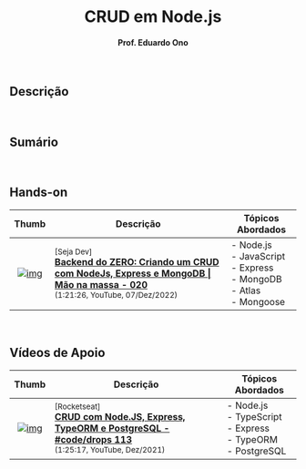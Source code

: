 <h1 align="center">CRUD em Node.js</h1>

<h4 align="center">Prof. Eduardo Ono</h4>

&nbsp;

## Descrição

&nbsp;

## Sumário

&nbsp;

## Hands-on

| Thumb | Descrição | Tópicos Abordados |
| :-: | --- | --- |
| [![img](https://img.youtube.com/vi/aluqOi_dIIs/default.jpg)](https://www.youtube.com/watch?v=aluqOi_dIIs) | <sup>[Seja Dev]</sup><br>[__Backend do ZERO: Criando um CRUD com NodeJs, Express e MongoDB \| Mão na massa - 020__](https://www.youtube.com/watch?v=aluqOi_dIIs)<br><sub>(1:21:26, YouTube, 07/Dez/2022)</sub> | - Node.js<br>- JavaScript<br>- Express<br>- MongoDB<br>- Atlas<br>- Mongoose |

&nbsp;

## Vídeos de Apoio

| Thumb | Descrição | Tópicos Abordados |
| :-: | --- | --- |
| [![img](https://img.youtube.com/vi/9AO2hZJsHrs/default.jpg)](https://www.youtube.com/watch?v=9AO2hZJsHrs) | <sup>[Rocketseat]</sup><br>[__CRUD com Node.JS, Express, TypeORM e PostgreSQL - #code/drops 113__](https://www.youtube.com/watch?v=9AO2hZJsHrs)<br><sub>(1:25:17, YouTube, Dez/2021)</sub> | - Node.js<br>- TypeScript<br>- Express<br>- TypeORM<br>- PostgreSQL |

&nbsp;
